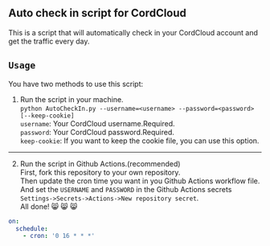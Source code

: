 ## Auto check in script for CordCloud

This is a script that will automatically check in your CordCloud account and get the traffic every day.

## `Usage`
You have two methods to use this script:

1. Run the script in your machine.  
`python AutoCheckIn.py --username=<username> --password=<password> [--keep-cookie]`  
`username`: Your CordCloud username.Required.  
`password`: Your CordCloud password.Required.  
`keep-cookie`: If you want to keep the cookie file, you can use this option.
***
2. Run the script in Github Actions.(recommended)  
First, fork this repository to your own repository.  
Then update the cron time you want in you Github Actions workflow file.  
And set the `USERNAME` and `PASSWORD` in the Github Actions secrets  
`Settings->Secrets->Actions->New repository secret`.  
All done! :smile_cat: :smile_cat: :smile_cat:
```yaml
on:
  schedule:
    - cron: '0 16 * * *'
```
